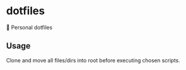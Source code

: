 # dotfiles
🚀 Personal dotfiles

## Usage
Clone and move all files/dirs into root before executing chosen scripts.
